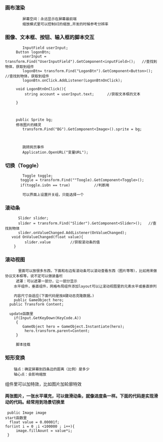 ### 画布渲染
            屏幕空间：永远显示在屏幕最前端
            缩放模式里可以控制UI的缩放,开发的时候参考分辨率


### 图像、文本框、按钮、输入框的脚本交互

            InputField userInput;
         Button logonBtn;
            userInput = transform.Find("UserInputField").GetComponent<inputField>();   //查找到物体，获取到组件
            logonBtn= transform.Find("LogonBtn").GetComponent<Button>();   //查找到物体，获取到组件
            logonBtn.onClick.AddListener(LogonBtnOnClick);

         void LogonBtnOnClick(){ 
             string account = userInput.text;      //获取文本框的文本

         }



         public Sprite bg;
         修改图片的精灵
            transform.Find("BG").GetComponent<Image>().sprite = bg;



            跳转网页事件
            Application.OpenURL("变量URL");


### 切换（Toggle）
            Toggle toggle;
           toggle = transform.Find(""Toogle).GetComponent<Toggle>();
           if(toggle.isOn == true)           //判断用

            可以界面上设置开关组，只能选择一个


### 滚动条
          Slider slider;
          slider = transform.Find("Slider").GetComponent<Slider>();   //查找到物体
          slider.onValueChanged.AddListener(OnValueChanged);
       void OnValueChanged(float value){
             slider.value         //获取滚动条的值
        }

### 滚动视图
          里面可以放很多东西，下面和右边有滚动条可以滚动查看东西（图片等等），比如用来做协议文本框等，说不定可以做装备栏
         遮罩：可以遮罩一部分，让一部分显示 
        水平组件，垂直组件，网格布局组件添加layout可以让滚动视图里的元素水平或垂直排列
    
        内容尺寸自适应(下面代码是按A键动态克隆数据。)
        public GameObject hero;
      public Transform Content;

      update函数里
        if(Input.GetKeyDown(KeyCode.A))
         {      
            GameObject hero = GameObject.Instantiate(hero);
             hero.transform.parent=Content;
         }
      
         脚本挂载
        

### 矩形变换
        锚点：确定屏幕到四条边的距离（比例）是多少
        轴心点：会影响缩放


组件里可以加特效，比如图片加轮廓特效

#### 两张图片，一张水平填充，可以做滑动条，就像进度条一样。下面的代码是实现滑动的代码。经常用到场景切换里
     public Image image
    start函数里
      float value = 0.00001f;
    for(int i = 0 ;i <100000 ; i++){
         image.fillAount = value*i;
     }
